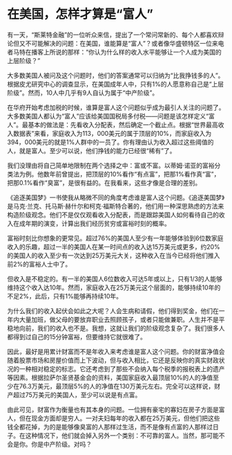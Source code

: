 # 在美国，怎样才算是“富人”

有一天，“斯莱特金融”的一位听众来信，提出了一个常问常新的、每个人都喜欢辩论但又不可能解决的问题：在美国，谁能算是“富人”？或者像华盛顿特区一位来电者马特在播客上所说的那样：“你认为什么样的收入水平能够让一个人成为美国的上层阶级？” 

大多数美国人被问及这个问题时，他们的答案通常可以归纳为“比我挣钱多的人”。根据皮尤研究中心的调查显示，在美国成年人中，只有1%的人愿意称自己是“上层阶级”。然而，10人中几乎有9人自认为属于“中产阶级”。 

在华府开始考虑加税的时候，谁算是富人这个问题似乎成为最引人关注的问题了。大多数美国人都认为“富人”应该给美国国税局多付税——问题是该怎样定义“富人”。最基本的做法是：先看收入分配表，然后确定一个截止点。根据“世界最高收入数据表”来看，家庭收入为113，000美元的属于顶层的10%，而家庭收入为394，000美元的就是1%人群中的一员了。你有理由认为收入超过这些阈值的人，就是富人。至少可以说，他们挣钱的能力已经很“稀有”了。 

我们没理由将自己简单地限制在两个选择之中：富或不富。以蒂姆·诺亚的富裕分类法为例。他数年前曾提出，把顶层的10%看作“有点富”，把那1%看作真“富”，把那0.1%看作“臭富”，是很有益的。在我看来，这些才像是合理的差别。 

《追逐美国梦》一书使我从略微不同的角度考虑谁是富人这个问题。《追逐美国梦》是马克·兰克、托马斯·赫什尔和柯克·福斯特合著的，他们用一种深思熟虑的方法来构造阶级观念。他们不是仅仅观看收入分配表，而是跟踪美国人如何看待自己的收入在成年期的演变，计算出我们经历贫穷或富裕时刻的概率。 

富裕时刻比你想象的更常见。超过76%的美国人至少有一年能够体验到6位数家庭收入的乐趣，超过一半的美国人在某一时间点的收入达15万美元或更多，约20%的美国人的收入至少有一次达到25万美元大关，这种收入在当今已经将他们推入前2%的富裕人士中了。 

但收入是不稳定的。有一半的美国人6位数收入可达5年或以上，只有1/3的人能够维持这个收入达10年。然而，家庭收入在25万美元这个层面的，能够持续10年的不足2%，此后，只有1%能够再持续10年。 

为什么我们的收入起伏会如此之大呢？人会生病和请假，他们得到奖金，他们在一年内大量加班，做父母的要放弃职业去照顾孩子，或者只能做兼职。人生并不是平稳地向前，我们的收入也不是。我想，这就让我们的阶级观念复杂了。我们很多人都得到过自己的15分钟富裕，但要维持它就很难了。 

因此，最好是用累计财富而不是年收入来考虑谁是富人这个问题。你的财富净值会随着股票市场和房屋价值而上下波动，但与收入相比，它还是反映你的真实财政状况的一种相对稳定的标志。它还考虑到了那些不会纳入每个税季的报税表上的遗产等因素。根据拉萨尔圣贤基金会的资料，美国家庭收入最顶层10%的人的净值至少在76.3万美元，最顶层5%的人的净值在130万美元左右。完全可以这样说，财产超过75万美元的美国人，至少可以说是有点富。 

由此可见，财富作为衡量也有其本身的问题。一位拥有豪宅的寡妇在房子方面是富人，但在现金方面却是穷人。一对夫妇每年的收入都在25万美元，但他们把这些钱全都花掉，为的是能够像臭富的人那样过生活，而不是像有点富的人那样过日子。在这种情况下，他们就会掉入另外一个类别：不可靠的富人。当然，那可能不会是你。你是中产阶级。对吗？